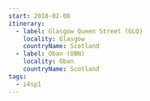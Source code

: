 ```yaml
---
start: 2018-02-08
itinerary:
  - label: Glasgow Queen Street (GLQ)
    locality: Glasgow
    countryName: Scotland
  - label: Oban (OBN)
    locality: Oban
    countryName: Scotland
tags:
  - i4sp1
---
```

